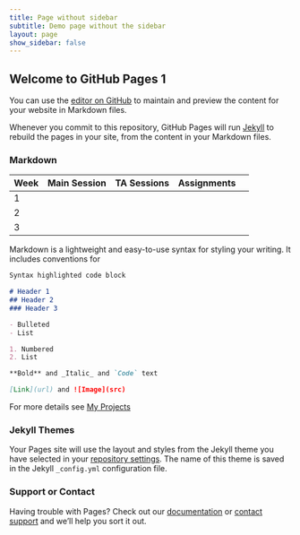 ```yaml
---
title: Page without sidebar
subtitle: Demo page without the sidebar
layout: page
show_sidebar: false
---
```

## Welcome to GitHub Pages 1

You can use the [editor on GitHub](https://github.com/m-tabasy/tabasy.github.io/edit/gh-pages/index.md) to maintain and preview the content for your website in Markdown files.

Whenever you commit to this repository, GitHub Pages will run [Jekyll](https://jekyllrb.com/) to rebuild the pages in your site, from the content in your Markdown files.

### Markdown


| Week 	| Main Session 	| TA Sessions 	| Assignments 	|   	|
|------	|--------------	|-------------	|-------------	|---	|
| 1    	|              	|             	|             	|   	|
| 2    	|              	|             	|             	|   	|
| 3    	|              	|             	|             	|   	|


Markdown is a lightweight and easy-to-use syntax for styling your writing. It includes conventions for

```markdown
Syntax highlighted code block

# Header 1
## Header 2
### Header 3

- Bulleted
- List

1. Numbered
2. List

**Bold** and _Italic_ and `Code` text

[Link](url) and ![Image](src)
```

For more details see [My Projects](projects.md)

### Jekyll Themes

Your Pages site will use the layout and styles from the Jekyll theme you have selected in your [repository settings](https://github.com/m-tabasy/tabasy.github.io/settings). The name of this theme is saved in the Jekyll `_config.yml` configuration file.

### Support or Contact

Having trouble with Pages? Check out our [documentation](https://docs.github.com/categories/github-pages-basics/) or [contact support](https://github.com/contact) and we’ll help you sort it out.
